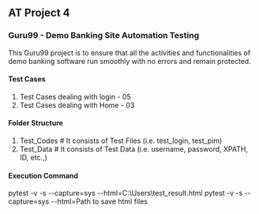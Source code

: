 ## AT Project 4
### Guru99 - Demo Banking Site Automation Testing
This Guru99 project is to ensure that all the activities and functionalities of demo banking software run smoothly with no errors and remain protected.
#### Test Cases

1. Test Cases dealing with login - 05 
2. Test Cases dealing with Home - 03

#### Folder Structure
1. Test_Codes # It consists of Test Files (i.e. test_login, test_pim)
2. Test_Data # It consists of Test Data (i.e. username, password, XPATH, ID, etc.,)

#### Execution Command
pytest -v -s --capture=sys --html=C:\Users\test_result.html
pytest -v -s --capture=sys --html=Path to save html files

